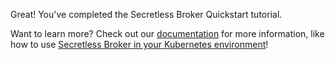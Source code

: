 Great!  You've completed the Secretless Broker Quickstart tutorial.

Want to learn more? Check out our [documentation](https://secretless.io/docs/overview.html) for more information, like how to use [Secretless Broker in your Kubernetes environment](https://secretless.io/docs/get_started/how-to-deploy/overview.html)!

